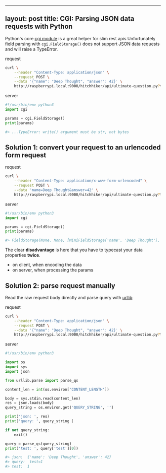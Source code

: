 
---
layout: post
title: CGI: Parsing JSON data requests with Python
---

Python's core [cgi module](https://docs.python.org/3/library/cgi.html) is a great helper for slim rest apis
Unfortunately field parsing with `cgi.FieldStorage()` does not support JSON data requests and will raise a TypeError.

request

```bash
curl \
    --header "Content-Type: application/json" \
    --request POST \
    --data '{"name": "Deep Thought", "answer": 42}' \
    http://raspberrypi.local:9000/hitchhiker/api/ultimate-question.py?test=1
```

server

```python
#!/usr/bin/env python3
import cgi

params = cgi.FieldStorage()
print(params)

#> ...TypeError: write() argument must be str, not bytes
```


## Solution 1: convert your request to an urlencoded form request

request

```bash
curl \
    --header "Content-Type: application/x-www-form-urlencoded" \
    --request POST \
    --data 'name=Deep Thought&answer=42' \
    http://raspberrypi.local:9000/hitchhiker/api/ultimate-question.py?test=1
```

server

```python
#!/usr/bin/env python3
import cgi

params = cgi.FieldStorage()
print(params)

#> FieldStorage(None, None, [MiniFieldStorage('name', 'Deep Thought'), MiniFieldStorage('answer', '42'), MiniFieldStorage('test', '1')])

```

The clear **disadvantage** is here that you have to typecast your data properties **twice**.

 - on client, when encoding the data
 - on server, when processing the params

 ## Solution 2: parse request manually

Read the raw request body directly and parse query with [urllib](https://docs.python.org/3/library/urllib.parse.html)

request

```bash
curl \
    --header "Content-Type: application/json" \
    --request POST \
    --data '{"name": "Deep Thought", "answer": 42}' \
    http://raspberrypi.local:9000/hitchhiker/api/ultimate-question.py?test=1
```

server

```python
#!/usr/bin/env python3

import os
import sys
import json

from urllib.parse import parse_qs

content_len = int(os.environ['CONTENT_LENGTH'])

body = sys.stdin.read(content_len)
res = json.loads(body)
query_string = os.environ.get('QUERY_STRING', '')

print('json: ', res)
print('query: ', query_string )

if not query_string:
    exit()

query = parse_qs(query_string)
print('test: ', query['test'][0])

#> json:  {'name': 'Deep Thought', 'answer': 42}
#> query:  test=1
#> test:  1

```
